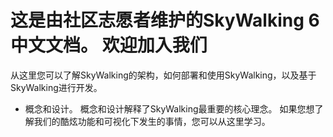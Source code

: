 # 这是由社区志愿者维护的SkyWalking 6中文文档。 欢迎加入我们
从这里您可以了解SkyWalking的架构，如何部署和使用SkyWalking，以及基于SkyWalking进行开发。

* 概念和设计。 概念和设计解释了SkyWalking最重要的核心理念。 如果您想了解我们的酷炫功能和可视化下发生的事情，您可以从这里学习。
